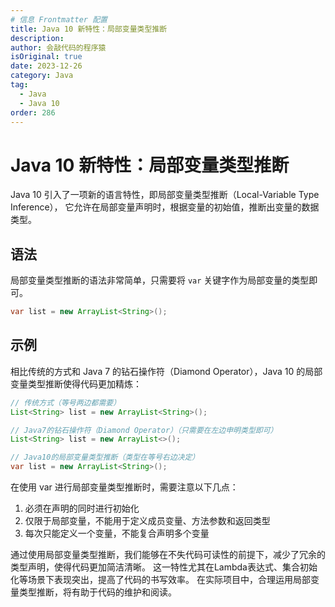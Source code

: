 ```yaml
---
# 信息 Frontmatter 配置
title: Java 10 新特性：局部变量类型推断
description:
author: 会敲代码的程序猿
isOriginal: true
date: 2023-12-26
category: Java
tag:
  - Java
  - Java 10
order: 286
---
```


# Java 10 新特性：局部变量类型推断

Java 10 引入了一项新的语言特性，即局部变量类型推断（Local-Variable Type Inference），
它允许在局部变量声明时，根据变量的初始值，推断出变量的数据类型。

## 语法

局部变量类型推断的语法非常简单，只需要将 `var` 关键字作为局部变量的类型即可。

```java
var list = new ArrayList<String>();
```

## 示例

相比传统的方式和 Java 7 的钻石操作符（Diamond Operator），Java 10 的局部变量类型推断使得代码更加精炼：

```java
// 传统方式（等号两边都需要）
List<String> list = new ArrayList<String>();

// Java7的钻石操作符（Diamond Operator）（只需要在左边申明类型即可）
List<String> list = new ArrayList<>();

// Java10的局部变量类型推断（类型在等号右边决定）
var list = new ArrayList<String>();
```

在使用 var 进行局部变量类型推断时，需要注意以下几点：
1. 必须在声明的同时进行初始化
2. 仅限于局部变量，不能用于定义成员变量、方法参数和返回类型
3. 每次只能定义一个变量，不能复合声明多个变量

通过使用局部变量类型推断，我们能够在不失代码可读性的前提下，减少了冗余的类型声明，使得代码更加简洁清晰。
这一特性尤其在Lambda表达式、集合初始化等场景下表现突出，提高了代码的书写效率。
在实际项目中，合理运用局部变量类型推断，将有助于代码的维护和阅读。







